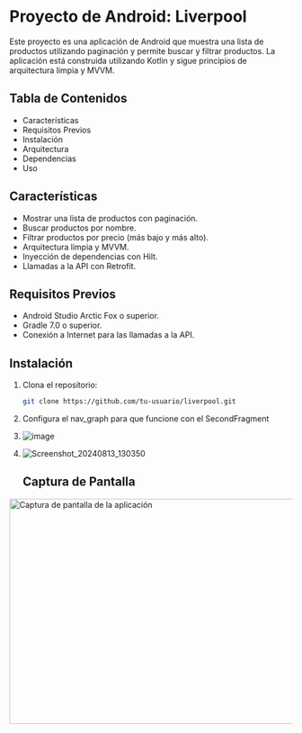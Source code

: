 # Proyecto de Android: Liverpool

Este proyecto es una aplicación de Android que muestra una lista de productos utilizando paginación y permite buscar y filtrar productos. La aplicación está construida utilizando Kotlin y sigue principios de arquitectura limpia y MVVM.

## Tabla de Contenidos

- Características
- Requisitos Previos
- Instalación
- Arquitectura
- Dependencias
- Uso

## Características

- Mostrar una lista de productos con paginación.
- Buscar productos por nombre.
- Filtrar productos por precio (más bajo y más alto).
- Arquitectura limpia y MVVM.
- Inyección de dependencias con Hilt.
- Llamadas a la API con Retrofit.

## Requisitos Previos

- Android Studio Arctic Fox o superior.
- Gradle 7.0 o superior.
- Conexión a Internet para las llamadas a la API.

## Instalación

1. Clona el repositorio:

   ```bash
   git clone https://github.com/tu-usuario/liverpool.git
   
2. Configura el nav_graph para que funcione con el SecondFragment

3. ![image](https://github.com/user-attachments/assets/d2a045d9-3c9b-4511-86c4-7b85fe2d57e3)
4. ![Screenshot_20240813_130350](https://github.com/user-attachments/assets/2526d6d8-480f-4354-9ce9-5b8fb58c37e0)

   ## Captura de Pantalla

<img src="https://github.com/usuario/repositorio/blob/master/assets/captura.png?raw=true" alt="Captura de pantalla de la aplicación" width="600" height="400">

